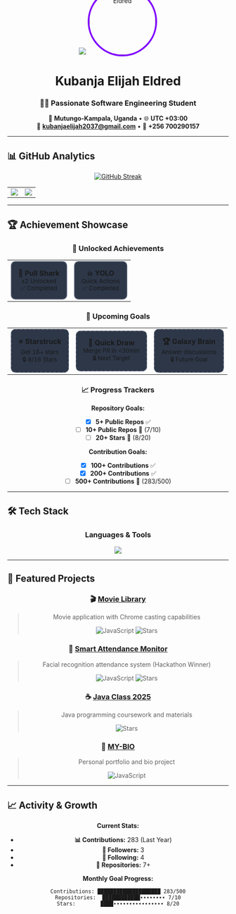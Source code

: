 <div align="center">

<!-- Animated Header with Welcome Text -->
<img src="https://capsule-render.vercel.app/api?type=waving&color=0:7F00FF,100:E100FF&height=200&section=header&text=Welcome%20To%20My%20World&fontSize=40&fontColor=ffffff&animation=fadeIn&fontAlignY=35" />

<!-- Profile Picture and Name -->
<img src="https://avatars.githubusercontent.com/u/169258319?v=4" alt="Kubanja Elijah Eldred" width="150" height="150" style="border-radius: 50%; border: 4px solid #7F00FF; margin-top: -80px;">

# Kubanja Elijah Eldred
### 👨‍💻 Passionate Software Engineering Student

📍 **Mutungo-Kampala, Uganda** • 🌐 **UTC +03:00**  
📧 **kubanjaelijah2037@gmail.com** • 📱 **+256 700290157**

</div>

---

## 📊 GitHub Analytics

<div align="center">

<!-- Streak Stats -->
[![GitHub Streak](https://streak-stats.demolab.com?user=KubanjaElijahEldred&theme=radical&border_radius=10)](https://git.io/streak-stats)

<!-- Stats Cards -->
<table>
  <tr>
    <td>
      <img src="https://github-readme-stats.vercel.app/api?username=KubanjaElijahEldred&show_icons=true&theme=radical&border_radius=10" />
    </td>
    <td>
      <img src="https://github-readme-stats.vercel.app/api/top-langs/?username=KubanjaElijahEldred&layout=compact&theme=radical&border_radius=10" />
    </td>
  </tr>
</table>

</div>

---

## 🏆 Achievement Showcase

<div align="center">

### 🎯 **Unlocked Achievements**

<table>
  <tr>
    <td align="center">
      <div style="background: #2D3748; padding: 15px; border-radius: 10px; border: 2px solid #4A5568;">
        <b>🦈 Pull Shark</b>
        <br>
        <sub>x2 Unlocked</sub>
        <br>
        <small>✅ Completed</small>
      </div>
    </td>
    <td align="center">
      <div style="background: #2D3748; padding: 15px; border-radius: 10px; border: 2px solid #4A5568;">
        <b>💥 YOLO</b>
        <br>
        <sub>Quick Actions</sub>
        <br>
        <small>✅ Completed</small>
      </div>
    </td>
  </tr>
</table>

### 🚀 **Upcoming Goals**

<table>
  <tr>
    <td align="center">
      <div style="background: #2D3748; padding: 15px; border-radius: 10px; border: 2px dashed #4A5568;">
        <b>⭐ Starstruck</b>
        <br>
        <sub>Get 16+ stars</sub>
        <br>
        <small>🔒 8/16 Stars</small>
      </div>
    </td>
    <td align="center">
      <div style="background: #2D3748; padding: 15px; border-radius: 10px; border: 2px dashed #4A5568;">
        <b>🚀 Quick Draw</b>
        <br>
        <sub>Merge PR in <30min</sub>
        <br>
        <small>🔒 Next Target</small>
      </div>
    </td>
    <td align="center">
      <div style="background: #2D3748; padding: 15px; border-radius: 10px; border: 2px dashed #4A5568;">
        <b>🏆 Galaxy Brain</b>
        <br>
        <sub>Answer discussions</sub>
        <br>
        <small>🔒 Future Goal</small>
      </div>
    </td>
  </tr>
</table>

### 📈 **Progress Trackers**

**Repository Goals:**
- [x] **5+ Public Repos** ✅
- [ ] **10+ Public Repos** 🔄 (7/10)
- [ ] **20+ Stars** 🔄 (8/20)

**Contribution Goals:**
- [x] **100+ Contributions** ✅
- [x] **200+ Contributions** ✅  
- [ ] **500+ Contributions** 🔄 (283/500)

</div>

---

## 🛠️ Tech Stack

<div align="center">

### **Languages & Tools**

<img src="https://skillicons.dev/icons?i=js,java,html,css,nodejs,git,github,vscode,mysql,react&theme=dark&perline=10" />

</div>

---

## 🌟 Featured Projects

<div align="center">

### 🎬 [Movie Library](https://github.com/KubanjaElijahEldred/movies)
> Movie application with Chrome casting capabilities
> 
> ![JavaScript](https://img.shields.io/badge/JavaScript-100%25-yellow)
> ![Stars](https://img.shields.io/badge/⭐-2-blue)

### 📸 [Smart Attendance Monitor](https://github.com/KubanjaElijahEldred/smart-attendance-monitor)
> Facial recognition attendance system (Hackathon Winner)
> 
> ![JavaScript](https://img.shields.io/badge/JavaScript-100%25-yellow)
> ![Stars](https://img.shields.io/badge/⭐-2-blue)

### ☕ [Java Class 2025](https://github.com/KubanjaElijahEldred/Java-class-2025)
> Java programming coursework and materials
> 
> ![Stars](https://img.shields.io/badge/⭐-2-blue)

### 💼 [MY-BIO](https://github.com/KubanjaElijahEldred/MY-BIO)
> Personal portfolio and bio project
> 
> ![JavaScript](https://img.shields.io/badge/JavaScript-100%25-yellow)

</div>

---

## 📈 Activity & Growth

<div align="center">

**Current Stats:**
- **📊 Contributions:** 283 (Last Year)
- **👥 Followers:** 3
- **🔔 Following:** 4
- **📂 Repositories:** 7+

**Monthly Goal Progress:**
```text
Contributions: ████████████████████ 283/500
Repositories:  ████████████∙∙∙∙∙∙∙∙ 7/10
Stars:        ████∙∙∙∙∙∙∙∙∙∙∙∙∙∙∙∙ 8/20
